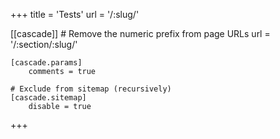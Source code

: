 +++
title = 'Tests'
url = '/:slug/'

[[cascade]]
	# Remove the numeric prefix from page URLs
	url = '/:section/:slug/'

	[cascade.params]
		comments = true

	# Exclude from sitemap (recursively)
	[cascade.sitemap]
		disable = true
+++
